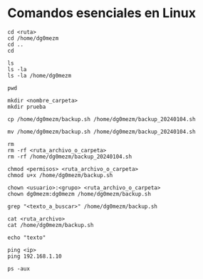 # Comandos esenciales en Linux
```
cd <ruta>
cd /home/dg0mezm
cd ..
cd
```

```
ls
ls -la
ls -la /home/dg0mezm
```

```
pwd
```

```
mkdir <nombre_carpeta>
mkdir prueba
```

```
cp /home/dg0mezm/backup.sh /home/dg0mezm/backup_20240104.sh
```

```
mv /home/dg0mezm/backup.sh /home/dg0mezm/backup_20240104.sh
```

```
rm
rm -rf <ruta_archivo_o_carpeta>
rm -rf /home/dg0mezm/backup_20240104.sh
```

```
chmod <permisos> <ruta_archivo_o_carpeta>
chmod u+x /home/dg0mezm/backup.sh
```

```
chown <usuario>:<grupo> <ruta_archivo_o_carpeta>
chown dg0mezm:dg0mezm /home/dg0mezm/backup.sh
```

```
grep "<texto_a_buscar>" /home/dg0mezm/backup.sh
```

```
cat <ruta_archivo>
cat /home/dg0mezm/backup.sh
```

```
echo "texto"
```

```
ping <ip>
ping 192.168.1.10
```

```
ps -aux
```